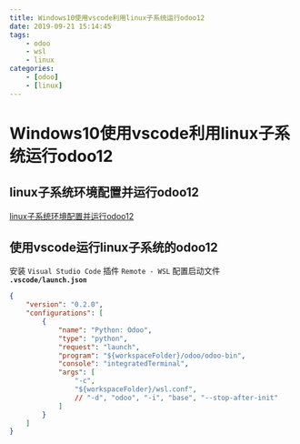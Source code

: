 ```yaml
---
title: Windows10使用vscode利用linux子系统运行odoo12
date: 2019-09-21 15:14:45
tags: 
    - odoo
    - wsl
    - linux
categories:
    - [odoo]
    - [linux]
---
```


# Windows10使用vscode利用linux子系统运行odoo12

## linux子系统环境配置并运行odoo12

[linux子系统环境配置并运行odoo12](http://jcstaff.club/2019/08/25/Run-Odoo-in-Windows-WSL/)

## 使用vscode运行linux子系统的odoo12

安装 `Visual Studio Code` 插件 `Remote - WSL`
配置启动文件
**`.vscode/launch.json`**

```json
{
    "version": "0.2.0",
    "configurations": [
        {
            "name": "Python: Odoo",
            "type": "python",
            "request": "launch",
            "program": "${workspaceFolder}/odoo/odoo-bin",
            "console": "integratedTerminal",
            "args": [
                "-c",
                "${workspaceFolder}/wsl.conf",
                // "-d", "odoo", "-i", "base", "--stop-after-init"
            ]
        }
    ]
}
```
